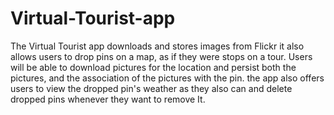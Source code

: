 # Virtual-Tourist-app
The Virtual Tourist app downloads and stores images from Flickr it also allows users to drop pins on a map, as if they were stops on a tour. Users will be able to download pictures for the location and persist both the pictures, and the association of the pictures with the pin. the app also offers users to view the dropped pin's weather as they also can and delete dropped pins whenever they want to remove It.
